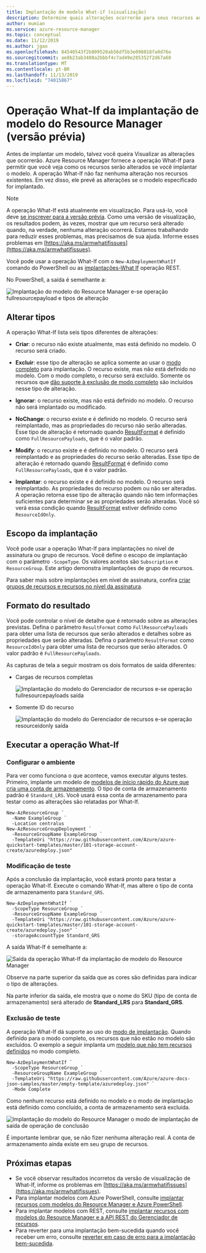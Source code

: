 ```yaml
---
title: Implantação de modelo What-if (visualização)
description: Determine quais alterações ocorrerão para seus recursos antes de implantar um modelo de Azure Resource Manager.
author: mumian
ms.service: azure-resource-manager
ms.topic: conceptual
ms.date: 11/12/2019
ms.author: jgao
ms.openlocfilehash: 84540543f2b809520ab56df5b3e098018fa0d76e
ms.sourcegitcommit: ae8b23ab3488a2bbbf4c7ad49e285352f2d67a68
ms.translationtype: MT
ms.contentlocale: pt-BR
ms.lasthandoff: 11/13/2019
ms.locfileid: "74015867"
---
```

# <a name="resource-manager-template-deployment-what-if-operation-preview"></a>Operação What-If da implantação de modelo do Resource Manager (versão prévia)

Antes de implantar um modelo, talvez você queira Visualizar as alterações que ocorrerão. Azure Resource Manager fornece a operação What-If para permitir que você veja como os recursos serão alterados se você implantar o modelo. A operação What-If não faz nenhuma alteração nos recursos existentes. Em vez disso, ele prevê as alterações se o modelo especificado for implantado.

> [!NOTE]
> A operação What-If está atualmente em visualização. Para usá-lo, você deve [se inscrever para a versão prévia](https://aka.ms/armtemplatepreviews). Como uma versão de visualização, os resultados podem, às vezes, mostrar que um recurso será alterado quando, na verdade, nenhuma alteração ocorrerá. Estamos trabalhando para reduzir esses problemas, mas precisamos de sua ajuda. Informe esses problemas em [https://aka.ms/armwhatifissues](https://aka.ms/armwhatifissues).

Você pode usar a operação What-If com o `New-AzDeploymentWhatIf` comando do PowerShell ou as [implantações-What If](/rest/api/resources/deployments/whatif) operação REST.

No PowerShell, a saída é semelhante a:

![Implantação do modelo do Resource Manager e-se operação fullresourcepayload e tipos de alteração](./media/template-deploy-what-if/resource-manager-deployment-whatif-change-types.png)

## <a name="change-types"></a>Alterar tipos

A operação What-If lista seis tipos diferentes de alterações:

- **Criar**: o recurso não existe atualmente, mas está definido no modelo. O recurso será criado.

- **Excluir**: esse tipo de alteração se aplica somente ao usar o [modo completo](deployment-modes.md) para implantação. O recurso existe, mas não está definido no modelo. Com o modo completo, o recurso será excluído. Somente os recursos que [dão suporte à exclusão de modo completo](complete-mode-deletion.md) são incluídos nesse tipo de alteração.

- **Ignorar**: o recurso existe, mas não está definido no modelo. O recurso não será implantado ou modificado.

- **NoChange**: o recurso existe e é definido no modelo. O recurso será reimplantado, mas as propriedades do recurso não serão alteradas. Esse tipo de alteração é retornado quando [ResultFormat](#result-format) é definido como `FullResourcePayloads`, que é o valor padrão.

- **Modify**: o recurso existe e é definido no modelo. O recurso será reimplantado e as propriedades do recurso serão alteradas. Esse tipo de alteração é retornado quando [ResultFormat](#result-format) é definido como `FullResourcePayloads`, que é o valor padrão.

- **Implantar**: o recurso existe e é definido no modelo. O recurso será reimplantado. As propriedades do recurso podem ou não ser alteradas. A operação retorna esse tipo de alteração quando não tem informações suficientes para determinar se as propriedades serão alteradas. Você só verá essa condição quando [ResultFormat](#result-format) estiver definido como `ResourceIdOnly`.

## <a name="deployment-scope"></a>Escopo da implantação

Você pode usar a operação What-If para implantações no nível de assinatura ou grupo de recursos. Você define o escopo de implantação com o parâmetro `-ScopeType`. Os valores aceitos são `Subscription` e `ResourceGroup`. Este artigo demonstra implantações de grupo de recursos.

Para saber mais sobre implantações em nível de assinatura, confira [criar grupos de recursos e recursos no nível da assinatura](deploy-to-subscription.md#).

## <a name="result-format"></a>Formato do resultado

Você pode controlar o nível de detalhe que é retornado sobre as alterações previstas. Defina o parâmetro `ResultFormat` como `FullResourcePayloads` para obter uma lista de recursos que serão alterados e detalhes sobre as propriedades que serão alteradas. Defina o parâmetro `ResultFormat` como `ResourceIdOnly` para obter uma lista de recursos que serão alterados. O valor padrão é `FullResourcePayloads`.  

As capturas de tela a seguir mostram os dois formatos de saída diferentes:

- Cargas de recursos completas

    ![Implantação do modelo do Gerenciador de recursos e-se operação fullresourcepayloads saída](./media/template-deploy-what-if/resource-manager-deployment-whatif-output-fullresourcepayload.png)

- Somente ID do recurso

    ![Implantação do modelo do Gerenciador de recursos e-se operação resourceidonly saída](./media/template-deploy-what-if/resource-manager-deployment-whatif-output-resourceidonly.png)

## <a name="run-what-if-operation"></a>Executar a operação What-If

### <a name="set-up-environment"></a>Configurar o ambiente

Para ver como funciona o que acontece, vamos executar alguns testes. Primeiro, implante um modelo de [modelos de início rápido do Azure que cria uma conta de armazenamento](https://github.com/Azure/azure-quickstart-templates/blob/master/101-storage-account-create/azuredeploy.json). O tipo de conta de armazenamento padrão é `Standard_LRS`. Você usará essa conta de armazenamento para testar como as alterações são relatadas por What-If.

```azurepowershell-interactive
New-AzResourceGroup `
  -Name ExampleGroup `
  -Location centralus
New-AzResourceGroupDeployment `
  -ResourceGroupName ExampleGroup `
  -TemplateUri "https://raw.githubusercontent.com/Azure/azure-quickstart-templates/master/101-storage-account-create/azuredeploy.json"
```

### <a name="test-modification"></a>Modificação de teste

Após a conclusão da implantação, você estará pronto para testar a operação What-If. Execute o comando What-If, mas altere o tipo de conta de armazenamento para `Standard_GRS`.

```azurepowershell-interactive
New-AzDeploymentWhatIf `
  -ScopeType ResourceGroup `
  -ResourceGroupName ExampleGroup `
  -TemplateUri "https://raw.githubusercontent.com/Azure/azure-quickstart-templates/master/101-storage-account-create/azuredeploy.json" `
  -storageAccountType Standard_GRS
```

A saída What-If é semelhante a:

![Saída da operação What-If da implantação de modelo do Resource Manager](./media/template-deploy-what-if/resource-manager-deployment-whatif-output.png)

Observe na parte superior da saída que as cores são definidas para indicar o tipo de alterações.

Na parte inferior da saída, ele mostra que o nome do SKU (tipo de conta de armazenamento) será alterado de **Standard_LRS** para **Standard_GRS**.

### <a name="test-deletion"></a>Exclusão de teste

A operação What-If dá suporte ao uso do [modo de implantação](deployment-modes.md). Quando definido para o modo completo, os recursos que não estão no modelo são excluídos. O exemplo a seguir implanta um [modelo que não tem recursos definidos](https://github.com/Azure/azure-docs-json-samples/blob/master/empty-template/azuredeploy.json) no modo completo.

```azurepowershell-interactive
New-AzDeploymentWhatIf `
  -ScopeType ResourceGroup `
  -ResourceGroupName ExampleGroup `
  -TemplateUri "https://raw.githubusercontent.com/Azure/azure-docs-json-samples/master/empty-template/azuredeploy.json" `
  -Mode Complete
```

Como nenhum recurso está definido no modelo e o modo de implantação está definido como concluído, a conta de armazenamento será excluída.

![Implantação do modelo do Resource Manager o modo de implantação de saída de operação de conclusão](./media/template-deploy-what-if/resource-manager-deployment-whatif-output-mode-complete.png)

É importante lembrar que, se não fizer nenhuma alteração real. A conta de armazenamento ainda existe em seu grupo de recursos.

## <a name="next-steps"></a>Próximas etapas

- Se você observar resultados incorretos da versão de visualização de What-If, informe os problemas em [https://aka.ms/armwhatifissues](https://aka.ms/armwhatifissues).
- Para implantar modelos com Azure PowerShell, consulte [implantar recursos com modelos do Resource Manager e Azure PowerShell](resource-group-template-deploy.md).
- Para implantar modelos com REST, consulte [implantar recursos com modelos do Resource Manager e a API REST do Gerenciador de recursos](resource-group-template-deploy-rest.md).
- Para reverter para uma implantação bem-sucedida quando você receber um erro, consulte [reverter em caso de erro para a implantação bem-sucedida](rollback-on-error.md).
